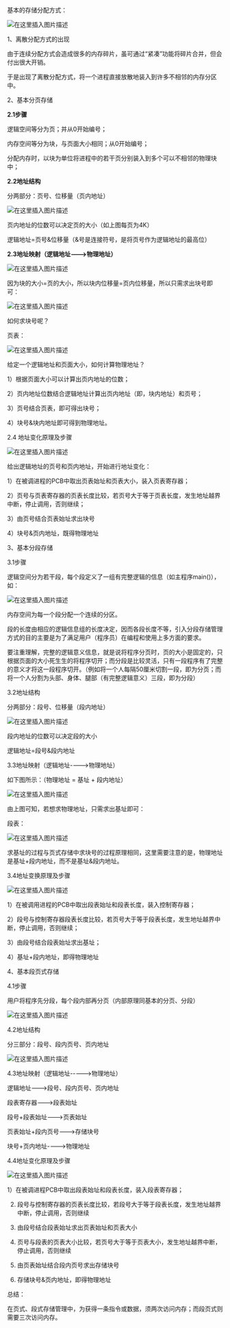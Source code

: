 基本的存储分配方式：

![在这里插入图片描述](https://img-blog.csdnimg.cn/1309f62a07054f08a93e06540ecdaeb0.png?x-oss-process=image/watermark,type_d3F5LXplbmhlaQ,shadow_50,text_Q1NETiBAbGVlZGNvZGVKb2huMDE=,size_15,color_FFFFFF,t_70,g_se,x_16)

1、离散分配方式的出现

由于连续分配方式会造成很多的内存碎片，虽可通过“紧凑”功能将碎片合并，但会付出很大开销。

于是出现了离散分配方式，将一个进程直接放散地装入到许多不相邻的内存分区中。

2、基本分页存储

**2.1步骤**

逻辑空间等分为页；并从0开始编号；

内存空间等分为块，与页面大小相同；从0开始编号；

分配内存时，以块为单位将进程中的若干页分别装入到多个可以不相邻的物理块中；

**2.2地址结构**

分两部分：页号、位移量（页内地址）

![在这里插入图片描述](https://img-blog.csdnimg.cn/85c8bf669bf949e4b71a310ba6245c8c.png)

页内地址的位数可以决定页的大小（如上图每页为4K）

逻辑地址=页号&位移量（&号是连接符号，是将页号作为逻辑地址的最高位）

**2.3地址映射（逻辑地址--->物理地址）**

![在这里插入图片描述](https://img-blog.csdnimg.cn/bd4a80f76c8a4f9eaf77a151620ccbb0.png?x-oss-process=image/watermark,type_d3F5LXplbmhlaQ,shadow_50,text_Q1NETiBAbGVlZGNvZGVKb2huMDE=,size_13,color_FFFFFF,t_70,g_se,x_16)

因为块的大小=页的大小，所以块内位移量=页内位移量，所以只需求出块号即可：

![在这里插入图片描述](https://img-blog.csdnimg.cn/9830919204bb4698adbd1c33e689fdd8.png)

如何求块号呢？

页表：

![在这里插入图片描述](https://img-blog.csdnimg.cn/12c87845f18749249d908c3a62a98dc5.png?x-oss-process=image/watermark,type_d3F5LXplbmhlaQ,shadow_50,text_Q1NETiBAbGVlZGNvZGVKb2huMDE=,size_16,color_FFFFFF,t_70,g_se,x_16)

给定一个逻辑地址和页面大小，如何计算物理地址？

1）根据页面大小可以计算出页内地址的位数；

2）页内地址位数结合逻辑地址计算出页内地址（即，块内地址）和页号；

3）页号结合页表，即可得出块号；

4）块号&块内地址即可得到物理地址。

2.4 地址变化原理及步骤

![在这里插入图片描述](https://img-blog.csdnimg.cn/9cebe8ba814544f3bd0ab5270cb97e0b.png?x-oss-process=image/watermark,type_d3F5LXplbmhlaQ,shadow_50,text_Q1NETiBAbGVlZGNvZGVKb2huMDE=,size_15,color_FFFFFF,t_70,g_se,x_16)

给出逻辑地址的页号和页内地址，开始进行地址变化：

1）在被调进程的PCB中取出页表始址和页表大小，装入页表寄存器；

2）页号与页表寄存器的页表长度比较，若页号大于等于页表长度，发生地址越界中断，停止调用，否则继续；

3）由页号结合页表始址求出块号

4）块号&页内地址，既得物理地址

3、基本分段存储

3.1步骤

逻辑空间分为若干段，每个段定义了一组有完整逻辑的信息（如主程序main()），如：

![在这里插入图片描述](https://img-blog.csdnimg.cn/d8fca139835c4e069a4ebe51d3855a78.png)

内存空间为每一个段分配一个连续的分区。

段的长度由相应的逻辑信息组的长度决定，因而各段长度不等，引入分段存储管理方式的目的主要是为了满足用户（程序员）在编程和使用上多方面的要求。

要注重理解，完整的逻辑意义信息，就是说将程序分页时，页的大小是固定的，只根据页面的大小死生生的将程序切开；而分段是比较灵活，只有一段程序有了完整的意义才将这一段程序切开。（例如将一个人每隔50厘米切割一段，即为分页；而将一个人分割为头部、身体、腿部（有完整逻辑意义）三段，即为分段）

3.2地址结构

分两部分：段号、位移量（段内地址）

![在这里插入图片描述](https://img-blog.csdnimg.cn/98ec67d54e02406888cd48d9f002437c.png)

段内地址的位数可以决定段的大小

逻辑地址=段号&段内地址

3.3地址映射（逻辑地址---->物理地址）

如下图所示：（物理地址 = 基址 + 段内地址）

![在这里插入图片描述](https://img-blog.csdnimg.cn/418f39ae8a754d2c987abf9ee7d16af6.png?x-oss-process=image/watermark,type_d3F5LXplbmhlaQ,shadow_50,text_Q1NETiBAbGVlZGNvZGVKb2huMDE=,size_16,color_FFFFFF,t_70,g_se,x_16)

由上图可知，若想求物理地址，只需求出基址即可：

段表：

![在这里插入图片描述](https://img-blog.csdnimg.cn/129188292e234279b7347a94556796a9.png?x-oss-process=image/watermark,type_d3F5LXplbmhlaQ,shadow_50,text_Q1NETiBAbGVlZGNvZGVKb2huMDE=,size_16,color_FFFFFF,t_70,g_se,x_16)

求基址的过程与页式存储中求块号的过程原理相同，这里需要注意的是，物理地址是基址+段内地址，而不是基址&段内地址。

3.4地址变换原理及步骤

![在这里插入图片描述](https://img-blog.csdnimg.cn/10130440de4c464fad34263a8ca1b2b8.png?x-oss-process=image/watermark,type_d3F5LXplbmhlaQ,shadow_50,text_Q1NETiBAbGVlZGNvZGVKb2huMDE=,size_15,color_FFFFFF,t_70,g_se,x_16)

1）在被调用进程的PCB中取出段表始址和段表长度，装入控制寄存器；

2）段号与控制寄存器段表长度比较，若页号大于等于段表长度，发生地址越界中断，停止调用，否则继续；

3）由段号结合段表始址求出基址；

4）基址+段内地址，即得物理地址

4、基本段页式存储

4.1步骤

用户将程序先分段，每个段内部再分页（内部原理同基本的分页、分段）

![在这里插入图片描述](https://img-blog.csdnimg.cn/8447c40c49694491bf0f09a81533cc85.png)

4.2地址结构

分三部分：段号、段内页号、页内地址

![在这里插入图片描述](https://img-blog.csdnimg.cn/524d61493e0b47528aaf00044ec9fdca.png)

4.3地址映射（逻辑地址----->物理地址）

逻辑地址--->段号、段内页号、页内地址

段表寄存器--->段表始址

段号+段表始址--->页表始址

页表始址+段内页号--->存储块号

块号+页内地址---->物理地址

4.4地址变化原理及步骤

![在这里插入图片描述](https://img-blog.csdnimg.cn/66b69ba252574247b858cff620fd3775.png?x-oss-process=image/watermark,type_d3F5LXplbmhlaQ,shadow_50,text_Q1NETiBAbGVlZGNvZGVKb2huMDE=,size_16,color_FFFFFF,t_70,g_se,x_16)

1）在被调进程PCB中取出段表始址和段表长度，装入段表寄存器；

2)  段号与控制寄存器的页表长度比较，若段号大于等于段表长度，发生地址越界中断，停止调用，否则继续

3)  由段号结合段表始址求出页表始址和页表大小

4)  页号与段表的页表大小比较，若页号大于等于页表大小，发生地址越界中断，停止调用，否则继续

5)  由页表始址结合段内页号求出存储块号

6)  存储块号&页内地址，即得物理地址

总结：

在页式、段式存储管理中，为获得一条指令或数据，须两次访问内存；而段页式则需要三次访问内存。


